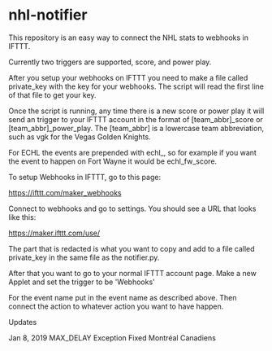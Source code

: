 # nhl-notifier

This repository is an easy way to connect the NHL stats to webhooks in IFTTT.

Currently two triggers are supported, score, and power play.

After you setup your webhooks on IFTTT you need to make a file called private_key with the key for your webhooks.
The script will read the first line of that file to get your key.

Once the script is running, any time there is a new score or power play it will send an trigger to your IFTTT account
in the format of [team_abbr]_score or [team_abbr]_power_play. The [team_abbr] is a lowercase team abbreviation, such as
vgk for the Vegas Golden Knights.

For ECHL the events are prepended with echl_, so for example if you want the event to happen on Fort Wayne it would be
echl_fw_score.

To setup Webhooks in IFTTT, go to this page:

https://ifttt.com/maker_webhooks

Connect to webhooks and go to settings. You should see a URL that looks like this:

https://maker.ifttt.com/use/<REDACTED>

The part that is redacted is what you want to copy and add to a file called private_key in the same file as the notifier.py.

After that you want to go to your normal IFTTT account page. Make a new Applet and set the trigger to be 'Webhooks'

For the event name put in the event name as described above. Then connect the action to whatever action you want to have happen.


Updates

Jan 8, 2019
MAX_DELAY Exception 
Fixed Montréal Canadiens